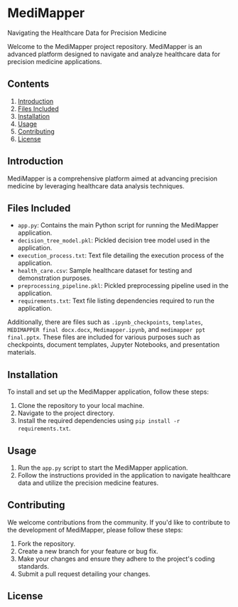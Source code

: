 # MediMapper
Navigating the Healthcare Data for Precision Medicine

Welcome to the MediMapper project repository. MediMapper is an advanced platform designed to navigate and analyze healthcare data for precision medicine applications.

## Contents

1. [Introduction](#introduction)
2. [Files Included](#files-included)
3. [Installation](#installation)
4. [Usage](#usage)
5. [Contributing](#contributing)
6. [License](#license)

## Introduction

MediMapper is a comprehensive platform aimed at advancing precision medicine by leveraging healthcare data analysis techniques.

## Files Included

- `app.py`: Contains the main Python script for running the MediMapper application.
- `decision_tree_model.pkl`: Pickled decision tree model used in the application.
- `execution_process.txt`: Text file detailing the execution process of the application.
- `health_care.csv`: Sample healthcare dataset for testing and demonstration purposes.
- `preprocessing_pipeline.pkl`: Pickled preprocessing pipeline used in the application.
- `requirements.txt`: Text file listing dependencies required to run the application.

Additionally, there are files such as `.ipynb_checkpoints`, `templates`, `MEDIMAPPER final docx.docx`, `Medimapper.ipynb`, and `medimapper ppt final.pptx`. These files are included for various purposes such as checkpoints, document templates, Jupyter Notebooks, and presentation materials.

## Installation

To install and set up the MediMapper application, follow these steps:

1. Clone the repository to your local machine.
2. Navigate to the project directory.
3. Install the required dependencies using `pip install -r requirements.txt`.

## Usage

1. Run the `app.py` script to start the MediMapper application.
2. Follow the instructions provided in the application to navigate healthcare data and utilize the precision medicine features.

## Contributing

We welcome contributions from the community. If you'd like to contribute to the development of MediMapper, please follow these steps:

1. Fork the repository.
2. Create a new branch for your feature or bug fix.
3. Make your changes and ensure they adhere to the project's coding standards.
4. Submit a pull request detailing your changes.

## License
